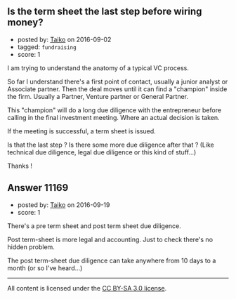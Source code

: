 ## Is the term sheet the last step before wiring money?

- posted by: [Taiko](https://stackexchange.com/users/334941/taiko) on 2016-09-02
- tagged: `fundraising`
- score: 1

I am trying to understand the anatomy of a typical VC process.

So far I understand there's a first point of contact, usually a junior analyst or Associate partner. Then the deal moves until it can find a "champion" inside the firm. Usually a Partner, Venture partner or General Partner.

This "champion" will do a long due diligence with the entrepreneur before calling in the final investment meeting. Where an actual decision is taken.

If the meeting is successful, a term sheet is issued.

Is that the last step ? Is there some more due diligence after that ? (Like technical due diligence, legal due diligence or this kind of stuff...)

Thanks !


## Answer 11169

- posted by: [Taiko](https://stackexchange.com/users/334941/taiko) on 2016-09-19
- score: 1

There's a pre term sheet and post term sheet due diligence.

Post term-sheet is more legal and accounting. Just to check there's no hidden problem.

The post term-sheet due diligence can take anywhere from 10 days to a month (or so I've heard...)



---

All content is licensed under the [CC BY-SA 3.0 license](https://creativecommons.org/licenses/by-sa/3.0/).
